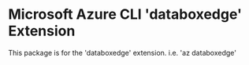 Microsoft Azure CLI 'databoxedge' Extension
==========================================

This package is for the 'databoxedge' extension.
i.e. 'az databoxedge'
